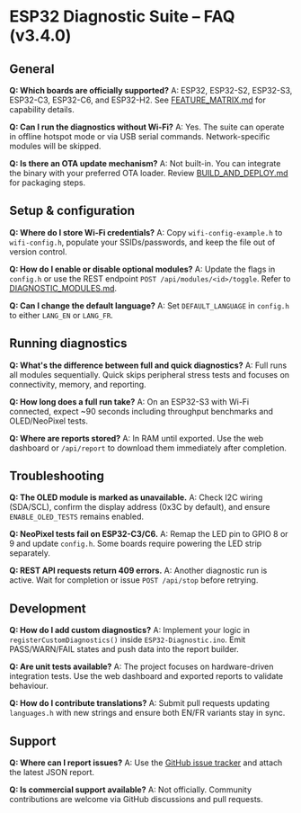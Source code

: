 # ESP32 Diagnostic Suite – FAQ (v3.4.0)

## General
**Q: Which boards are officially supported?**
A: ESP32, ESP32-S2, ESP32-S3, ESP32-C3, ESP32-C6, and ESP32-H2. See [FEATURE_MATRIX.md](FEATURE_MATRIX.md) for capability details.

**Q: Can I run the diagnostics without Wi-Fi?**
A: Yes. The suite can operate in offline hotspot mode or via USB serial commands. Network-specific modules will be skipped.

**Q: Is there an OTA update mechanism?**
A: Not built-in. You can integrate the binary with your preferred OTA loader. Review [BUILD_AND_DEPLOY.md](BUILD_AND_DEPLOY.md) for
packaging steps.

## Setup & configuration
**Q: Where do I store Wi-Fi credentials?**
A: Copy `wifi-config-example.h` to `wifi-config.h`, populate your SSIDs/passwords, and keep the file out of version control.

**Q: How do I enable or disable optional modules?**
A: Update the flags in `config.h` or use the REST endpoint `POST /api/modules/<id>/toggle`. Refer to
[DIAGNOSTIC_MODULES.md](DIAGNOSTIC_MODULES.md).

**Q: Can I change the default language?**
A: Set `DEFAULT_LANGUAGE` in `config.h` to either `LANG_EN` or `LANG_FR`.

## Running diagnostics
**Q: What's the difference between full and quick diagnostics?**
A: Full runs all modules sequentially. Quick skips peripheral stress tests and focuses on connectivity, memory, and reporting.

**Q: How long does a full run take?**
A: On an ESP32-S3 with Wi-Fi connected, expect ~90 seconds including throughput benchmarks and OLED/NeoPixel tests.

**Q: Where are reports stored?**
A: In RAM until exported. Use the web dashboard or `/api/report` to download them immediately after completion.

## Troubleshooting
**Q: The OLED module is marked as unavailable.**
A: Check I2C wiring (SDA/SCL), confirm the display address (0x3C by default), and ensure `ENABLE_OLED_TESTS` remains enabled.

**Q: NeoPixel tests fail on ESP32-C3/C6.**
A: Remap the LED pin to GPIO 8 or 9 and update `config.h`. Some boards require powering the LED strip separately.

**Q: REST API requests return 409 errors.**
A: Another diagnostic run is active. Wait for completion or issue `POST /api/stop` before retrying.

## Development
**Q: How do I add custom diagnostics?**
A: Implement your logic in `registerCustomDiagnostics()` inside `ESP32-Diagnostic.ino`. Emit PASS/WARN/FAIL states and push data
into the report builder.

**Q: Are unit tests available?**
A: The project focuses on hardware-driven integration tests. Use the web dashboard and exported reports to validate behaviour.

**Q: How do I contribute translations?**
A: Submit pull requests updating `languages.h` with new strings and ensure both EN/FR variants stay in sync.

## Support
**Q: Where can I report issues?**
A: Use the [GitHub issue tracker](https://github.com/ESP32-Diagnostic/ESP32-Diagnostic/issues) and attach the latest JSON report.

**Q: Is commercial support available?**
A: Not officially. Community contributions are welcome via GitHub discussions and pull requests.
